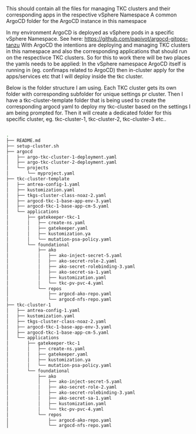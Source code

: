 This should contain all the files for managing TKC clusters and their corresponding apps in the respective vSphere Namespace
A common ArgoCD folder for the ArgoCD instance in this namespace

In my environment ArgoCD is deployed as vSphere pods in a specific vSphere Namespace. See here: https://github.com/papivot/argocd-gitops-tanzu  With ArgoCD the intentions are deploying and managing TKC clusters in this namespace and also the corresponding applications that should run on the respectivce TKC clusters.
So for this to work there will be two places the yamls needs to be applied: In the vSphere namespace ArgoCD itself is running in (eg. confimaps related to ArgoCD) then in-cluster apply for the apps/services etc that I will deploy inside the tkc cluster. 

Below is the folder structure I am using. Each TKC cluster gets its own folder with corresponding subfolder for unique settings pr cluster. Then I have a tkc-cluster-template folder that is being used to create the corresponding argocd yaml to deploy my tkc-cluster based on the settings I am being prompted for. Then it will create a dedicated folder for this specific cluster, eg. tkc-cluster-1, tkc-cluster-2, tkc-cluster-3 etc..

```bash

.
├── README.md
├── setup-cluster.sh
├── argocd
│   ├── argo-tkc-cluster-1-deployment.yaml
│   ├── argo-tkc-cluster-2-deployment.yaml
│   └── projects
│       └── myproject.yaml
├── tkc-cluster-template
│   ├── antrea-config-1.yaml
│   ├── kustomization.yaml
│   ├── tkgs-cluster-class-noaz-2.yaml
│   ├── argocd-tkc-1-base-app-env-3.yaml
│   ├── argocd-tkc-1-base-app-cm-5.yaml
│   └── applications
│       ├── gatekeeper-tkc-1
│       │   ├── create-ns.yaml
│       │   ├── gatekeeper.yaml
│       │   ├── kustomization.ya
│       │   └── mutation-psa-policy.yaml
│       └── foundational
│           ├── ako
│           │   ├── ako-inject-secret-5.yaml
│           │   ├── ako-secret-role-2.yaml
│           │   ├── ako-secret-rolebinding-3.yaml
│           │   ├── ako-secret-sa-1.yaml
│           │   ├── kustomization.yaml
│           │   └── tkc-pv-pvc-4.yaml
│           └── repos
│               ├── argocd-ako-repo.yaml
│               └── argocd-nfs-repo.yaml
├── tkc-cluster-1
│   ├── antrea-config-1.yaml
│   ├── kustomization.yaml 
│   ├── tkgs-cluster-class-noaz-2.yaml
│   ├── argocd-tkc-1-base-app-env-3.yaml
│   ├── argocd-tkc-1-base-app-cm-5.yaml
│   └── applications
│       ├── gatekeeper-tkc-1
│       │   ├── create-ns.yaml
│       │   ├── gatekeeper.yaml
│       │   ├── kustomization.ya
│       │   └── mutation-psa-policy.yaml
│       └── foundational
│           ├── ako
│           │   ├── ako-inject-secret-5.yaml
│           │   ├── ako-secret-role-2.yaml
│           │   ├── ako-secret-rolebinding-3.yaml
│           │   ├── ako-secret-sa-1.yaml
│           │   ├── kustomization.yaml
│           │   └── tkc-pv-pvc-4.yaml
│           └── repos
│               ├── argocd-ako-repo.yaml
│               └── argocd-nfs-repo.yaml
```
